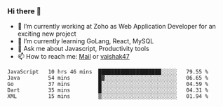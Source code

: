 ### Hi there 👋

- 🔭 I’m currently working at Zoho as Web Application Developer for an exciting new project
- 🌱 I’m currently learning GoLang, React, MySQL
- 💬 Ask me about Javascript, Productivity tools 
- 📫 How to reach me: [Mail](mailto:kvaishak007@gmail.com) or [vaishak47](https://twitter.com/vaishak47)

<!--START_SECTION:waka-->
```text
JavaScript   10 hrs 46 mins  ████████████████████░░░░░   79.55 % 
Java         54 mins         █▓░░░░░░░░░░░░░░░░░░░░░░░   06.65 % 
Go           37 mins         █░░░░░░░░░░░░░░░░░░░░░░░░   04.59 % 
Dart         35 mins         █░░░░░░░░░░░░░░░░░░░░░░░░   04.31 % 
XML          15 mins         ▒░░░░░░░░░░░░░░░░░░░░░░░░   01.94 % 
```
<!--END_SECTION:waka-->
